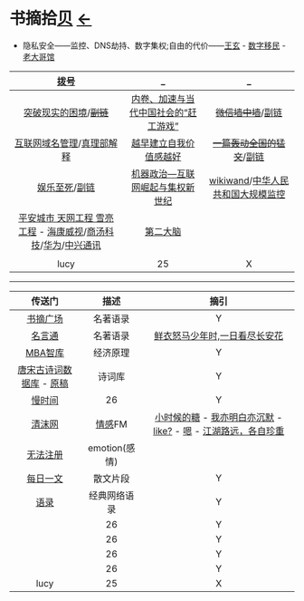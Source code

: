 <style type="text/css">
#content {margin-left: 20px;}
#content table {width:1300px;}
</style>

# 书摘拾[贝](../navigation.md#seashell)  [←](index.md)

- 隐私安全——监控、DNS劫持、数字集权;自由的代价——[王玄](https://blog.wangxuan.name/) - [数字移民](https://blog.shuziyimin.org/) - [老大哥馆](https://chinadigitaltimes.net/space/%E8%80%81%E5%A4%A7%E5%93%A5%E9%A6%86)

| [拨号](../navigation.md) | _ | _ |
|:---:|:---:|:---:|
| [突破现实的困境](https://cdn.jsdelivr.net/gh/AmbroseRen/Picture@master/book/Method/%E7%AA%81%E7%A0%B4%E7%8E%B0%E5%AE%9E%E7%9A%84%E5%9B%B0%E5%A2%83%EF%BC%9A%E8%B6%8B%E5%8A%BF%E3%80%81%E7%A6%80%E8%B5%8B%E4%B8%8E%E4%BC%81%E4%B8%9A%E5%AE%B6%E7%9A%84%E5%A4%A7%E6%88%98%E7%95%A5%20-%20%E5%85%8B%E9%87%8C%E6%96%AF%C2%B7%E5%B8%83%E6%8B%89%E5%BE%B7%E5%88%A9%20&%20%E8%B4%BA%E7%9D%A6%E5%BB%B7%20&%20%E6%96%AF%E6%96%87%C2%B7%E6%96%AF%E5%AF%86%E7%89%B9.pdf)/~~[副链](http://reader.epubee.com/books/mobile/80/800e5427f8167a4563c9b79dd66ad96b/text00011.html)~~ | [内卷、加速与当代中国社会的“赶工游戏”](https://jingine.com/9309) | ~~[微信墙中墙](https://www.darmau.com/inside-wechat-wall/)~~/[副链](https://medium.com/@darmau/inside-wechat-wall-76d357158d0c) |
| [互联网域名管理](https://dmesg.app/domain-lucky-too-lucky.html)/[真理部解释](https://www.zhihu.com/question/41864611) | [越早建立自我价值感越好](https://www.douban.com/note/800445906/) | ~~[一篇轰动全国的猛文](https://zhengqiang.blog.csdn.net/article/details/46410971)~~/[副链](../Doc/article/一篇轰动全国的猛文.md) |
| [娱乐至死](https://blog.csdn.net/gt9000/article/details/85991150)/[副链](../Doc/article/娱乐至死.md) | [机器政治—互联网崛起与集权新世纪](https://www.caa-ins.org/archives/3665) | [wikiwand](https://www.wikiwand.com/)/[中华人民共和国大规模监控](https://www.wikiwand.com/zh-cn/中华人民共和国大规模监控) |
| [平安城市 天网工程 雪亮工程](https://zh.wikipedia.org/wiki/中华人民共和国大规模监控) - [海康威视](https://zh.wikipedia.org/wiki/海康威视)/[商汤科技](https://zh.wikipedia.org/wiki/商汤科技)/[华为](https://zh.wikipedia.org/wiki/华为)/[中兴通讯](https://zh.wikipedia.org/wiki/中兴通讯) | [第二大脑](https://www.zybuluo.com/sambodhi/note/1884686) | []() |
| []() | []() | []() |
| lucy | 25 | X |

- - -

| 传送门 | 描述 | 摘引 |
|:---:|:---:|:---:|
| [书摘广场](https://memo.bookfere.com) | 名著语录 | Y |
| [名言通](https://www.mingyantong.com/) | 名著语录 | [鲜衣怒马少年时,一日看尽长安花](https://www.mingyantong.com/ju/2873410) |
| [MBA智库](https://wiki.mbalib.com/wiki/%E9%A6%96%E9%A1%B5) | 经济原理 | Y |
| [唐宋古诗词数据库](https://shici.store/huajianji/) - [原稿](https://github.com/chinese-poetry/chinese-poetry) | 诗词库 | Y |
| [慢时间](http://www.manshijian.com/) | 26 | Y |
| [清沫网](https://www.qingmo.net/) | [情感](https://www.qingmo.net/qingganfm)FM | [小时候的糖](https://www.qingmo.net/article/26975.html) - [我亦明白亦沉默](https://www.qingmo.net/article/7352.html) - [like?](https://www.qingmo.net/article/15751.html) - [嗯](https://www.qingmo.net/article/24145.html) - [江湖路远，各自珍重](https://www.qingmo.net/article/22282.html) |
| [无法注册](http://www.wufazhuce.com/) | emotion(感情) |  |
| [每日一文](https://meiriyiwen.com/random) | 散文片段 | Y |
| [语录](https://www.lz13.cn/jingdianyulu/20872.html) | 经典网络语录 | Y |
| []() | 26 | Y |
| []() | 26 | Y |
| []() | 26 | Y |
| []() | 26 | Y |
| lucy | 25 | X |
